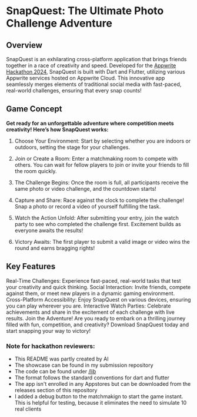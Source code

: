 # SnapQuest: The Ultimate Photo Challenge Adventure
## Overview
SnapQuest is an exhilarating cross-platform application that brings friends together in a race of creativity and speed. Developed for the [Appwrite Hackathon 2024](https://appwrite.io/blog/post/appwrite-hacktoberfest-hackathon-2024), SnapQuest is built with Dart and Flutter, utilizing various Appwrite services hosted on Appwrite Cloud. This innovative app seamlessly merges elements of traditional social media with fast-paced, real-world challenges, ensuring that every snap counts!

## Game Concept
**Get ready for an unforgettable adventure where competition meets creativity! Here’s how SnapQuest works:**

1. Choose Your Environment: Start by selecting whether you are indoors or outdoors, setting the stage for your challenges.

2. Join or Create a Room: Enter a matchmaking room to compete with others. You can wait for fellow players to join or invite your friends to fill the room quickly.

3. The Challenge Begins: Once the room is full, all participants receive the same photo or video challenge, and the countdown starts!

4. Capture and Share: Race against the clock to complete the challenge! Snap a photo or record a video of yourself fulfilling the task.

5. Watch the Action Unfold: After submitting your entry, join the watch party to see who completed the challenge first. Excitement builds as everyone awaits the results!

6. Victory Awaits: The first player to submit a valid image or video wins the round and earns bragging rights!

## Key Features
Real-Time Challenges: Experience fast-paced, real-world tasks that test your creativity and quick thinking.
Social Interaction: Invite friends, compete against them, or meet new players in a dynamic gaming environment.
Cross-Platform Accessibility: Enjoy SnapQuest on various devices, ensuring you can play wherever you are.
Interactive Watch Parties: Celebrate achievements and share in the excitement of each challenge with live results.
Join the Adventure!
Are you ready to embark on a thrilling journey filled with fun, competition, and creativity? Download SnapQuest today and start snapping your way to victory!

### Note for hackathon reviewers:
- This README was partly created by AI
- The showcase can be found in my submission repository
- The code can be found under [/lib](https://github.com/HumanBot000/SnapQuest/tree/master/lib)
- The format follows the standard conventions for dart and flutter
- The app isn't enrolled in any Appstores but can be downloaded from the releases section of this repository
- I added a debug button to the matchmakign to start the game instant. This is helpful for testing, because it eliminates the need to simulate 10 real clients
